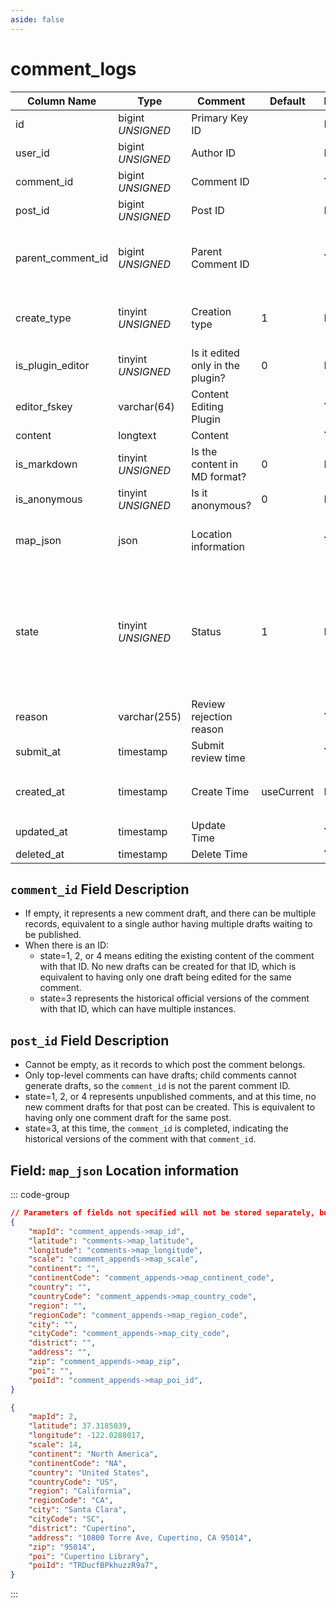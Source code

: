 ```yaml
---
aside: false
---
```


# comment_logs

| Column Name | Type | Comment | Default | Null | Remark |
| --- | --- | --- | --- | --- | --- |
| id | bigint *UNSIGNED* | Primary Key ID | | NO | Auto Increment |
| user_id | bigint *UNSIGNED* | Author ID |  | NO | Related field [users->id](../users/users.md) |
| comment_id | bigint *UNSIGNED* | Comment ID |  | YES | Related field [comments->id](comments.md) |
| post_id | bigint *UNSIGNED* | Post ID |  | NO | Related field [posts->id](posts.md) |
| parent_comment_id | bigint *UNSIGNED* | Parent Comment ID |  | YES | Related field [comments->id](comments.md)<br>Empty means a top-level comment |
| create_type | tinyint *UNSIGNED* | Creation type | 1 | NO | 1.Quick creation / 2.Editor creation / 3.Recovered from post |
| is_plugin_editor | tinyint *UNSIGNED* | Is it edited only in the plugin? | 0 | NO | 0.No / 1.Yes |
| editor_fskey | varchar(64) | Content Editing Plugin |  | YES | Related field [apps->fskey](../apps/apps.md) |
| content | longtext | Content |  | YES | Full content |
| is_markdown | tinyint *UNSIGNED* | Is the content in MD format? | 0 | NO | 0.No / 1.Yes |
| is_anonymous | tinyint *UNSIGNED* | Is it anonymous? | 0 | NO | 0.No / 1.Yes |
| map_json | json | Location information |  | YES | Empty value means not to create or clear when modifying |
| state | tinyint *UNSIGNED* | Status | 1 | NO | 1.Unpublished (Draft)<br>2.Published (Under review)<br>3.Published (Approved and archived)<br>4.Published (Rejected, back to draft status) |
| reason | varchar(255) | Review rejection reason |  | YES | Used when rejected in review |
| submit_at | timestamp | Submit review time |  | YES |  |
| created_at | timestamp | Create Time | useCurrent | NO | For example, MySQL defaults to `CURRENT_TIMESTAMP` |
| updated_at | timestamp | Update Time |  | YES |  |
| deleted_at | timestamp | Delete Time |  | YES |  |

## `comment_id` Field Description

- If empty, it represents a new comment draft, and there can be multiple records, equivalent to a single author having multiple drafts waiting to be published.
- When there is an ID:
    - state=1, 2, or 4 means editing the existing content of the comment with that ID. No new drafts can be created for that ID, which is equivalent to having only one draft being edited for the same comment.
    - state=3 represents the historical official versions of the comment with that ID, which can have multiple instances.

## `post_id` Field Description

- Cannot be empty, as it records to which post the comment belongs.
- Only top-level comments can have drafts; child comments cannot generate drafts, so the `comment_id` is not the parent comment ID.
- state=1, 2, or 4 represents unpublished comments, and at this time, no new comment drafts for that post can be created. This is equivalent to having only one comment draft for the same post.
- state=3, at this time, the `comment_id` is completed, indicating the historical versions of the comment with that `comment_id`.

## Field: `map_json` Location information

::: code-group
```json [Field Description]
// Parameters of fields not specified will not be stored separately, but along with the complete JSON in comment_appends->map_json.
{
    "mapId": "comment_appends->map_id",
    "latitude": "comments->map_latitude",
    "longitude": "comments->map_longitude",
    "scale": "comment_appends->map_scale",
    "continent": "",
    "continentCode": "comment_appends->map_continent_code",
    "country": "",
    "countryCode": "comment_appends->map_country_code",
    "region": "",
    "regionCode": "comment_appends->map_region_code",
    "city": "",
    "cityCode": "comment_appends->map_city_code",
    "district": "",
    "address": "",
    "zip": "comment_appends->map_zip",
    "poi": "",
    "poiId": "comment_appends->map_poi_id",
}
```

```json [Example Parameters]
{
    "mapId": 2,
    "latitude": 37.3185039,
    "longitude": -122.0288017,
    "scale": 14,
    "continent": "North America",
    "continentCode": "NA",
    "country": "United States",
    "countryCode": "US",
    "region": "California",
    "regionCode": "CA",
    "city": "Santa Clara",
    "cityCode": "SC",
    "district": "Cupertino",
    "address": "10800 Torre Ave, Cupertino, CA 95014",
    "zip": "95014",
    "poi": "Cupertino Library",
    "poiId": "TRDucfBPkhuzzR9a7",
}
```
:::
